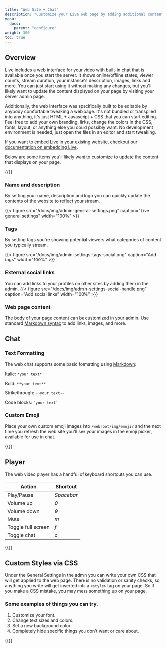 ```yaml
---
title: "Web Site + Chat"
description: "Customize your Live web page by adding additional content and links."
menu:
  docs:
    parent: "configure"
weight: 300
toc: true
---
```


## Overview

Live includes a web interface for your video with built-in chat that is available once you start the server. It shows online/offline states, viewer counts, stream duration, your instance's description, images, links and more. You can just start using it without making any changes, but you'll likely want to update the content displayed on your page by visiting your server admin page.

Additionally, the web interface was specifically built to be editable by anybody comfortable tweaking a web page. It's not bundled or transpiled into anything, it's just HTML + Javascript + CSS that you can start editing. Feel free to add your own branding, links, change the colors in the CSS, fonts, layout, or anything else you could possibly want. No development environment is needed, just open the files in an editor and start tweaking.

If you want to embed Live in your existing website, checkout our [documentation on embedding Live](/docs/embed/).

Below are some items you'll likely want to customize to update the content that displays on your page.

{{<versionsupport feature="Changing settings in the admin panel" version="0.0.6">}}

### Name and description

By setting your name, description and logo you can quickly update the contents of the website to reflect your stream.

{{< figure src="/docs/img/admin-general-settings.png" caption="Live general settings" width="100%" >}}

### Tags

By setting tags you're showing potential viewers what categories of content you typically stream.

{{< figure src="/docs/img/admin-settings-tags-social.png" caption="Add tags" width="100%" >}}

### External social links

You can add links to your profiles on other sites by adding them in the admin.
{{< figure src="/docs/img/admin-settings-social-handle.png" caption="Add social links" width="100%" >}}

### Web page content

The body of your page content can be customized in your admin. Use standard [Markdown syntax](https://www.markdownguide.org/basic-syntax/) to add links, images, and more.

## Chat

### Text Formatting

The web chat supports some basic formatting using [Markdown](https://www.markdownguide.org/basic-syntax/):

Italic: `*your text*`

Bold: `**your text**`

Strikethrough: `~~your text~~`

Code blocks: <code>\`your text\`</code>

### Custom Emoji

Place your own custom emoji images into `/webroot/img/emoji/` and the next time you refresh the web site you'll see your images in the emoji picker, available for use in chat.

{{<versionsupport feature="emoji" version="0.0.2">}}

## Player

The web video player has a handful of keyboard shortcuts you can use.

| Action             | Shortcut   |
| ------------------ | ---------- |
| Play/Pause         | _Spacebar_ |
| Volume up          | _0_        |
| Volume down        | _9_        |
| Mute               | _m_        |
| Toggle full screen | _f_        |
| Toggle chat        | _c_        |

{{<versionsupport feature="player shortcuts" version="0.0.7">}}

## Custom Styles via CSS

Under the General Settings in the admin you can write your own CSS that will get applied to the web page. There is no validation or sanity checks, so anything you write will get inserted into a `<style>` tag on your page. So if you make a CSS mistake, you may mess something up on your page.

### Some examples of things you can try.

1. Customize your font.
1. Change text sizes and colors.
1. Set a new background color.
1. Completely hide specific things you don't want or care about.

{{<versionsupport feature="custom styles" version="0.0.7">}}
